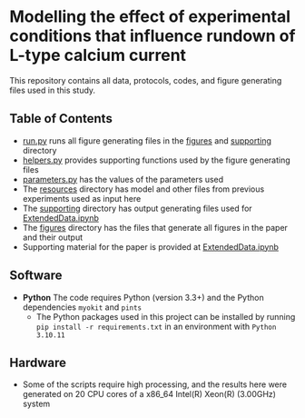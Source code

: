 # Modelling the effect of experimental conditions that influence rundown of L-type calcium current

This repository contains all data, protocols, codes, and figure generating files used in this study.

## Table of Contents
- [run.py](https://github.com/CardiacModelling/L-type-Ca-rundown-modelling/blob/main/run.py) runs all figure generating files in the [figures](https://github.com/CardiacModelling/L-type-Ca-rundown-modelling/tree/main/figures) and [supporting](https://github.com/CardiacModelling/L-type-Ca-rundown-modelling/tree/main/supporting) directory
- [helpers.py](https://github.com/CardiacModelling/L-type-Ca-rundown-modelling/blob/main/helpers.py) provides supporting functions used by the figure generating files
- [parameters.py](https://github.com/CardiacModelling/L-type-Ca-rundown-modelling/blob/main/parameters.py) has the values of the parameters used 
- The [resources](https://github.com/CardiacModelling/L-type-Ca-rundown-modelling/tree/main/resources) directory has model and other files from previous experiments used as input here
- The [supporting](https://github.com/CardiacModelling/L-type-Ca-rundown-modelling/tree/main/supporting) directory has output generating files used for [ExtendedData.ipynb](https://github.com/CardiacModelling/L-type-Ca-rundown-modelling/tree/main/ExtendedData.ipynb) 
- The [figures](https://github.com/CardiacModelling/L-type-Ca-rundown-modelling/tree/main/figures) directory has the files that generate all figures in the paper and their output
- Supporting material for the paper is provided at [ExtendedData.ipynb](https://github.com/CardiacModelling/L-type-Ca-rundown-modelling/tree/main/ExtendedData.ipynb)


## Software
- **Python** The code requires Python (version 3.3+) and the Python dependencies `myokit` and `pints`
  - The Python packages used in this project can be installed by running `pip install -r requirements.txt` in an environment with `Python 3.10.11`

## Hardware
  - Some of the scripts require high processing, and the results here were generated on 20 CPU cores of a x86_64 Intel(R) Xeon(R) (3.00GHz) system
